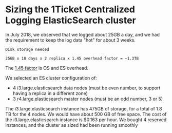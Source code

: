 # Sizing the 1Ticket Centralized Logging ElasticSearch cluster

In July 2018, we observed that we logged about 25GB a day, and we had the requirement to keep the log data "hot" for about 3 weeks.

```
Disk storage needed

25GB x 18 days x 2 replica x 1.45 overhead factor = ~1.3TB
```

The [1.45 factor](https://docs.aws.amazon.com/elasticsearch-service/latest/developerguide/sizing-domains.html) is OS and ES overhead.

We selected an ES cluster configuration of: 

* 4 i3.large.elasticsearch data nodes (must be even number, to support having a replica in a different zone)
* 3 r4.large.elasticsearch master nodes (must be an odd number, 3 or 5)

The i3.large.elasticsearch instance has 475GB of storage, for a total of 1.8 TB for the 4 nodes.  We would have about 500 GB of free space.  The cost of the i3.large.elasticsearch instance is $0.163 per hour.  We bought 4 reserved instances, and the cluster as sized had been running smoothly

